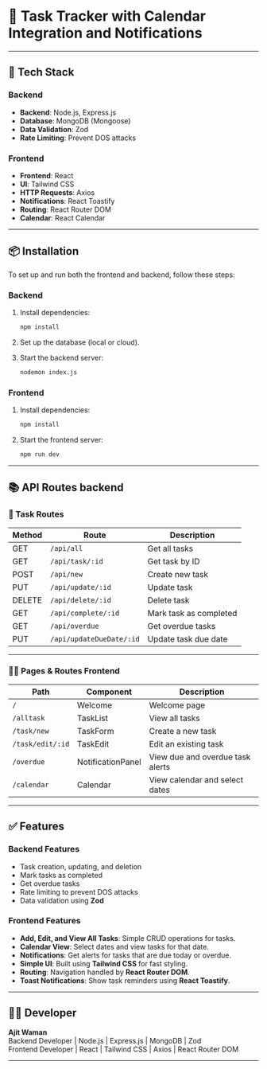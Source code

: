# 📝 Task Tracker with Calendar Integration and Notifications


---

## 🚀 Tech Stack

### **Backend**

- **Backend**: Node.js, Express.js
- **Database**: MongoDB (Mongoose)
- **Data Validation**: Zod
- **Rate Limiting**: Prevent DOS attacks

### **Frontend**

- **Frontend**: React
- **UI**: Tailwind CSS
- **HTTP Requests**: Axios
- **Notifications**: React Toastify
- **Routing**: React Router DOM
- **Calendar**: React Calendar

---

## 📦 Installation

To set up and run both the frontend and backend, follow these steps:

### Backend

1. Install dependencies:

    ```bash
    npm install
    ```

2. Set up the database (local or cloud).

3. Start the backend server:

    ```bash
    nodemon index.js
    ```

### Frontend

1. Install dependencies:

    ```bash
    npm install
    ```

2. Start the frontend server:

    ```bash
    npm run dev
    ```

---

## 📚 API Routes backend

### 📝 Task Routes

| Method | Route                     | Description                            |
|--------|---------------------------|----------------------------------------|
| GET    | `/api/all`                | Get all tasks                          |
| GET    | `/api/task/:id`           | Get task by ID                         |
| POST   | `/api/new`                | Create new task                        |
| PUT    | `/api/update/:id`         | Update task                            |
| DELETE | `/api/delete/:id`         | Delete task                            |
| GET    | `/api/complete/:id`       | Mark task as completed                 |
| GET    | `/api/overdue`            | Get overdue tasks                      |
| PUT    | `/api/updateDueDate/:id`  | Update task due date                   |

---

### 👨‍💻 Pages & Routes Frontend

| Path                         | Component         | Description                               |
|------------------------------|-------------------|-------------------------------------------|
| `/`                          | Welcome           | Welcome page                              |
| `/alltask`                   | TaskList          | View all tasks                            |
| `/task/new`                  | TaskForm          | Create a new task                         |
| `/task/edit/:id`             | TaskEdit          | Edit an existing task                     |
| `/overdue`                   | NotificationPanel | View due and overdue task alerts          |
| `/calendar`                  | Calendar          | View calendar and select dates            |

---

## ✅ Features

### Backend Features

- Task creation, updating, and deletion
- Mark tasks as completed
- Get overdue tasks
- Rate limiting to prevent DOS attacks
- Data validation using **Zod**

### Frontend Features

- **Add, Edit, and View All Tasks**: Simple CRUD operations for tasks.
- **Calendar View**: Select dates and view tasks for that date.
- **Notifications**: Get alerts for tasks that are due today or overdue.
- **Simple UI**: Built using **Tailwind CSS** for fast styling.
- **Routing**: Navigation handled by **React Router DOM**.
- **Toast Notifications**: Show task reminders using **React Toastify**.

---

## 👨‍💻 Developer

**Ajit Waman**  
Backend Developer | Node.js | Express.js | MongoDB | Zod  
Frontend Developer | React | Tailwind CSS | Axios | React Router DOM

---


